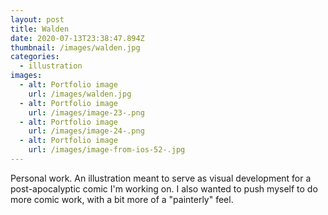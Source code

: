 ```yaml
---
layout: post
title: Walden
date: 2020-07-13T23:38:47.894Z
thumbnail: /images/walden.jpg
categories:
  - illustration
images:
  - alt: Portfolio image
    url: /images/walden.jpg
  - alt: Portfolio image
    url: /images/image-23-.png
  - alt: Portfolio image
    url: /images/image-24-.png
  - alt: Portfolio image
    url: /images/image-from-ios-52-.jpg
---
```

Personal work. An illustration meant to serve as visual development for a post-apocalyptic comic I'm working on. I also wanted to push myself to do more comic work, with a bit more of a "painterly" feel.